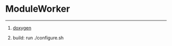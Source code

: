 # ModuleWorker
---
1. [doxygen](https://kinow83.github.io/ModuleRestAPI/html/annotated.html)

2. build: run ./configure.sh
